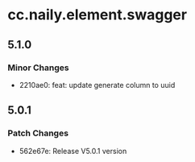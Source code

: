 # cc.naily.element.swagger

## 5.1.0

### Minor Changes

-   2210ae0: feat: update generate column to uuid

## 5.0.1

### Patch Changes

-   562e67e: Release V5.0.1 version
